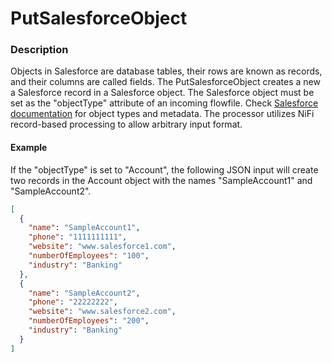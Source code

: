 # PutSalesforceObject

### Description

Objects in Salesforce are database tables, their rows are known as records, and their columns are called fields. The
PutSalesforceObject creates a new a Salesforce record in a Salesforce object. The Salesforce object must be set as the 
"objectType" attribute of an incoming flowfile.
Check [Salesforce documentation](https://developer.salesforce.com/docs/atlas.en-us.object_reference.meta/object_reference/sforce_api_objects_list.htm)
for object types and metadata. The processor utilizes NiFi record-based processing to allow arbitrary input format.

#### Example

If the "objectType" is set to "Account", the following JSON input will create two records in the Account object with the
names "SampleAccount1" and "SampleAccount2".

```json
[
  {
    "name": "SampleAccount1",
    "phone": "1111111111",
    "website": "www.salesforce1.com",
    "numberOfEmployees": "100",
    "industry": "Banking"
  },
  {
    "name": "SampleAccount2",
    "phone": "22222222",
    "website": "www.salesforce2.com",
    "numberOfEmployees": "200",
    "industry": "Banking"
  }
]
```